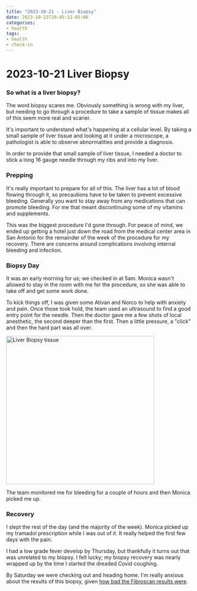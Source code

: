 ```yaml
---
title: "2023-10-21 - Liver Biopsy"
date: 2023-10-21T20:45:12-05:00
categories:
- health
tags:
- health
- check-in
---
```


# 2023-10-21 Liver Biopsy

### So what is a liver biopsy?

The word biopsy scares me.  Obviously something is wrong with my liver, but needing to go through a procedure to take a sample of tissue makes all of this seem more real and scarier.

It's important to understand what's happening at a cellular level.  By taking a small sample of liver tissue and looking at it under a microscope, a pathologist is able to observe abnormalities and provide a diagnosis.

In order to provide that small sample of liver tissue, I needed a doctor to stick a long 16 gauge needle through my ribs and into my liver.

### Prepping

It's really important to prepare for all of this.  The liver has a lot of blood flowing through it, so precautions have to be taken to prevent excessive bleeding.  Generally you want to stay away from any medications that can promote bleeding.  For me that meant discontinuing some of my vitamins and supplements.

This was the biggest procedure I'd gone through.  For peace of mind, we ended up getting a hotel just down the road from the medical center area in San Antonio for the remainder of the week of the procedure for my recovery.  There are concerns around complications involving internal bleeding and infection.

### Biopsy Day

It was an early morning for us; we checked in at 5am.  Monica wasn't allowed to stay in the room with me for the procedure, so she was able to take off and get some work done.

To kick things off, I was given some Ativan and Norco to help with anxiety and pain.  Once those took hold, the team used an ultrasound to find a good entry point for the needle.  Then the doctor gave me a few shots of local anesthetic, the second deeper than the first.  Then a little pressure, a "click" and then the hard part was all over.

<p>
<img src="/images/2023-10-17-liver-biopsy-tissue.jpg" alt="Liver Biopsy tissue" width="400" />
</p>

The team monitored me for bleeding for a couple of hours and then Monica picked me up.

### Recovery

I slept the rest of the day (and the majority of the week).  Monica picked up my tramadol prescription while I was out of it.  It really helped the first few days with the pain.

I had a low grade fever develop by Thursday, but thankfully it turns out that was unrelated to my biopsy.  I felt lucky; my biopsy recovery was nearly wrapped up by the time I started the dreaded Covid coughing.

By Saturday we were checking out and heading home.  I'm really anxious about the results of this biopsy, given [how bad the Fibroscan results were](/posts/2023-09-14-bad-news-from-first-fibroscan/).
